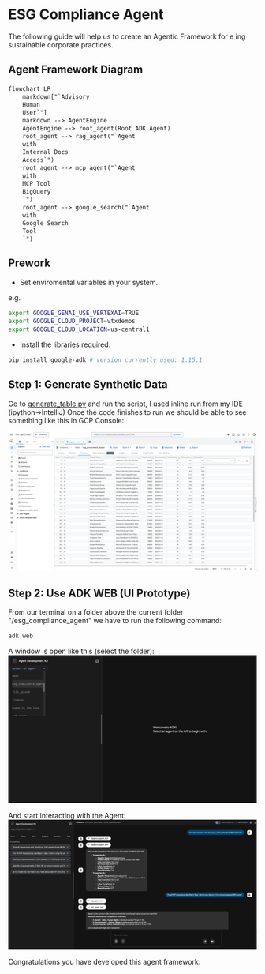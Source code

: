# ESG Compliance Agent

The following guide will help us to create an Agentic Framework for e
ing sustainable corporate practices.

## Agent Framework Diagram

```mermaid
flowchart LR
    markdown["`Advisory 
    Human
    User`"]
    markdown --> AgentEngine
    AgentEngine --> root_agent(Root ADK Agent)
    root_agent --> rag_agent("`Agent
    with
    Internal Docs
    Access`")
    root_agent --> mcp_agent("`Agent
    with
    MCP Tool
    BigQuery
    `")
    root_agent --> google_search("`Agent
    with
    Google Search
    Tool
    `")
```
## Prework
- Set enviromental variables in your system.

e.g.
```bash
export GOOGLE_GENAI_USE_VERTEXAI=TRUE
export GOOGLE_CLOUD_PROJECT=vtxdemos
export GOOGLE_CLOUD_LOCATION=us-central1
```

- Install the libraries required.
```bash
pip install google-adk # version currently used: 1.15.1
```

## Step 1: Generate Synthetic Data
Go to [generate_table.py](generate_table.py) and run the script, I used inline run from my IDE (ipython->IntelliJ)
Once the code finishes to run we should be able to see something like this in GCP Console:

![img.png](bigquery_table_image.png)

## Step 2: Use ADK WEB (UI Prototype)
From our terminal on a folder above the current folder "/esg_compliance_agent" we have to run the
following command:

```bash
adk web
```

A window is open like this (select the folder):
![img.png](adk_web_image.png)

And start interacting with the Agent:
![img_1.png](adk_web_interaction_image.png)

Congratulations you have developed this agent framework.
